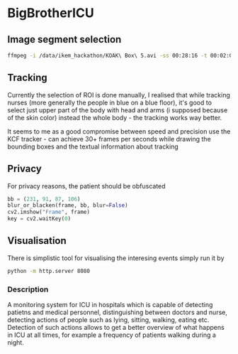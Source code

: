 # BigBrotherICU


## Image segment selection
```bash
ffmpeg -i /data/ikem_hackathon/KOAK\ Box\ 5.avi -ss 00:28:16 -t 00:02:00 -c copy sestry_prichazi.mp4
```

## Tracking 
Currently the selection of ROI is done manually, I realised that while tracking nurses (more generally the people in blue on a blue floor), it's good to select just upper part of the body with head and arms (i supposed because of the skin color) instead the whole body - the tracking works way better.

It seems to me as a good compromise between speed and precision use the KCF tracker - can achieve 30+ frames per seconds while drawing the bounding boxes and the textual information about tracking


## Privacy
For privacy reasons, the patient should be obfuscated
```python
bb = (231, 91, 87, 106)
blur_or_blacken(frame, bb, blur=False)
cv2.imshow("Frame", frame)
key = cv2.waitKey(0)
```
## Visualisation
There is simplistic tool for visualising the interesing events
simply run it by
```bash
python -m http.server 8080
```

### Description
A monitoring system for ICU in hospitals which is capable of detecting patietns and medical personnel, distinguishing between doctors and nurse, detecting actions of people such as lying, sitting, walking, eating etc. Detection of such actions allows to get a better overview of what happens in ICU at all times, for example a frequency of patients walking during a night. 


